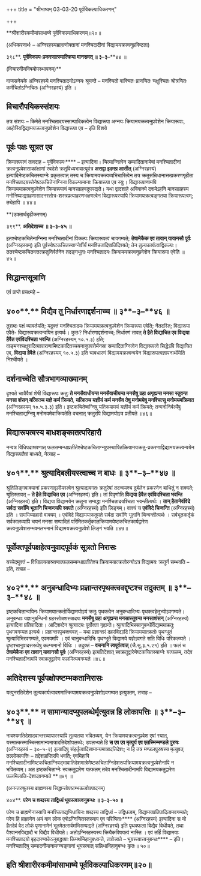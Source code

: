 +++
title = "श्रीभाष्यम् 03-03-20 पूर्वविकल्पाधिकरणम्"

+++


**श्रीशारीरकमीमांसाभाष्ये पूर्वविकल्पाधिकरणम्॥२०॥

(अधिकरणार्थः – अग्निरहस्यब्राह्मणोक्तानां मनश्चिदादीनां विद्यामयक्रत्वनुप्रविष्टता)

३९८**. **पूर्वविकल्पः प्रकरणात्स्यात्क्रिया मानसवत् ॥ ३**–**३**–**४४ ॥

(विचारणीयविषयोपस्थापनम्)**

वाजसनेयके अग्निरहस्ये मनश्चितादयोऽग्नयः श्रूयन्ते – मनश्चितो वाक्चितः प्राणचितः चक्षुश्चितः श्रोत्रचितः कर्मचितोऽग्निचितः (अग्निरहस्यं) इति ।

## विचारौपयिकस्संशयः

तत्र संशयः – किमेते मनश्चितादयस्साम्पादिकत्वेन विद्यारूपा अग्नयः क्रियामयक्रत्वनुप्रवेशेन क्रियारूपाः, आहोस्विद्विद्यामयक्रत्वनुप्रवेशेन विद्यारूपा एव – इति विशये

## पूर्वः पक्षः सूत्रत एव

क्रियारूपत्वं तावदाह – पूर्वविकल्पः**** – इत्यादिना। चित्याग्नित्वेन सम्पादितानामेषां मनश्चितादीनां क्रत्वनुप्रवेशसाकांक्षाणां स्वदेशे क्रतुविध्यभावात्पूर्वत्र **असद्वा इदमग्र आसीत्** (अग्निरहस्यं) इत्यादिनेष्टकचितस्याग्नेः प्रकृतत्वात् तस्य च क्रियामयक्रत्वव्यभिचारित्वेन तत्र क्रतुसन्निधानात्तत्प्रकरणगृहीता मनश्चितादयस्तेनेष्टकचितेनाग्निना विकल्प्यमानाः क्रियारूपा एव स्युः। विद्यारूपाणामपि क्रियामयक्रत्वनुप्रवेशेन क्रियारूपत्वं मानसग्रहवदुपपद्यते। यथा द्वादशाहे अविवाक्ये दशमेऽहनि मानसग्रहस्य मनोनिष्पाद्यग्रहणासादनस्तोत्र-शस्त्रप्रत्याहरणभक्षणत्वेन विद्यारूपस्यापि क्रियामयक्रत्वङ्गतया क्रियारूपत्वम्; तथेहापि ॥ ४४॥

**(उक्तार्थदृढीकरणम्)

३९९**. **अतिदेशाच्च ॥ ३**–**३**–**४५ ॥**

इतश्चेष्टकचितेनाग्निना मनश्चितादीनां विकल्पः क्रियारूपत्वं चावगम्यते;
**तेषामेकैक एव तावान् यावानसौ पूर्वः** (अग्निरहस्यम्) इति पूर्वस्येष्टकचितस्याग्नेर्वीर्यं मनश्चितादिष्वतिदिश्यते; तेन तुल्यकार्यत्वाद्विकल्पः। ततश्चेष्टकचितवत्तत्क्रतुनिर्वर्तनेन तदङ्गभूताः मनश्चितादयः क्रियामयक्रत्वनुप्रवेशेन क्रियारूपा एवेति ॥ ४५॥

## सिद्धान्तसूत्राणि

एवं प्राप्ते प्रचक्ष्महे –

## ४००**.** विद्यैव तु निर्धारणाद्दर्शनाच्च ॥ ३**–**३**–**४६ ॥

तुशब्दः पक्षं व्यावर्तयति; यदुक्तं मनश्चितादयः क्रियामयक्रत्वनुप्रवेशेन क्रियारूपा एवेति; नैतदस्ति; विद्यारूपा एवैते- विद्यारूपक्रत्वन्वयिन इत्यर्थः। कुतः? निर्धारणाद्दर्शनाच्च; निर्धारणं तावत् **ते हैते विद्याचित एव विद्यया हैवैत एवंविदश्चिता भवन्ति** (अग्निरहस्यम् १०.५.३) इति; वाङ्मनश्चक्षुरादिव्यापाराणामिष्टकादिवच्चयनानुपपत्तेर्मनसा सम्पादिताग्नित्वेन विद्यारूपत्वे सिद्धेऽपि विद्याचित एव, **विद्यया हैवैते** (अग्निरहस्यम् १०.५.३) इति चावधारणं विद्यामयक्रत्वन्वयेन विद्यारूपत्वज्ञापनार्थमिति निश्चीयते ।

## दर्शनाच्चेति सौत्रभागव्याख्यानम्

दृश्यते चात्रैवैषां शेषी विद्यारूपः क्रतुः **ते मनसैवाधीयन्त मनसैवाचीयन्त मनसैषु ग्रहा अगृह्यन्त मनसा स्तुवन्त मनसा शंसन् यत्किञ्च यज्ञे कर्म क्रियते**, **यत्किञ्च यज्ञीयं कर्म मनसैव तेषु मनोमयेषु मनश्चित्सु मनोमयमक्रियत** (अग्निरहस्यम् १०.५.३.३) इति। इष्टकचितेष्वग्निषु यत्क्रियामयं यज्ञीयं कर्म क्रियते; तन्मनोनिर्वर्त्येषु मनश्चिताद्यग्निषु मनोमयमेवाक्रियतेति वचनात् क्रतुरपि विद्यामयोऽत्र प्रतीयते ॥४६॥

## विद्यारूपत्वस्य बाधशङ्कातत्परिहारौ

नन्वत्र विधिपदाश्रवणात् फलसम्बन्धाप्रतीतेश्चेष्टकचिताग्न्युपस्थापितक्रियामयक्रतु-प्रकरणाद्विद्यामयक्रत्वन्वयेन विद्यारूपतैषां बाध्यते, नेत्याह –

## ४०१**.** श्रुत्यादिबलीयस्त्वाच्च न बाधः ॥ ३**–**३**–**४७ ॥

श्रुतिलिङ्गवाक्यानां प्रकरणाद्वलीयस्त्वेन श्रुत्याद्यवगतः क्रतुरेषां तदन्वयश्च दुर्बलेन प्रकरणेन बाधितुं न शक्यते; श्रुतिस्तावत् – **ते हैते विद्याचित एव** (अग्निरहस्यं) इति। तां विवृणोति **विद्यया हैवैत एवंविदश्चिता भवन्ति** (अग्निरहस्यं) इति। विद्यया विद्यामयेन क्रतुना सम्बद्धा मनश्चितादयश्चिता भवन्तीत्यर्थः । **तान् हैतानेवंविदे सर्वदा सर्वाणि भूतानि चिन्वन्त्यपि स्वपते** (अग्निरहस्यं) इति लिङ्गम्। वाक्यं च
**एवंविदे चिन्वन्ति** (अग्निरहस्यं) इति । समभिव्याहारो वाक्यम् । एवंविदे विद्यामयक्रतुमते सर्वदा सर्वाणि भूतानि चिन्वन्तीत्यर्थः । सर्वभूतकर्तृकं सर्वकालव्यापि चयनं मनसा सम्पादितं परिमितकर्तृकालक्रियामयेष्टकचितकार्यद्वारेण क्रत्वनुप्रवेशसम्भवमलभमानं विद्यामयक्रत्वनुप्रवेशे लिङ्गं भवति ॥४७॥

## पूर्वोक्तपूर्वपक्षहेत्वनुवादपूर्वकं सूत्रतो निरासः

यच्चेदमुक्तं – विधिप्रत्ययाश्रवणात्फलसम्बन्धाप्रतीतेश्च क्रियामयात्क्रतोरन्योऽत्र विद्यामयः क्रतुर्न सम्भवति – इति, तत्राह –

## ४०२**.** अनुबन्धादिभ्यः प्रज्ञान्तरपृथक्त्ववद्दृष्टश्च तदुक्तम् ॥ ३**–**३**–**४८ ॥

इष्टकचितान्वयिनः क्रियामयात्क्रतोर्विद्यामयोऽयं क्रतुः पृथक्त्वेन अनुबन्धादिभ्यः पृथक्त्वहेतुभ्योऽवगम्यते। अनुबन्धाः यज्ञानुबन्धिनो ग्रहस्तोत्रशस्त्रादयः **मनसैषु ग्रहा अगृह्यन्त मनसास्तुवन्त मनसाशंसन्** (अग्निरहस्यं) इत्यादिना प्रतिपादिताः। आदिशब्देन श्रुत्यादयः पूर्वोक्ता गृह्यन्ते। श्रुत्यादिभिस्सानुबन्धैर्विद्यामयक्रतुः पृथगवगम्यत इत्यर्थः। प्रज्ञान्तरपृथक्त्ववत् – यथा प्रज्ञान्तरं दहरविद्यादि क्रियामयात्क्रतोः पृथग्भूतं श्रुत्यादिभिरवगम्यते, एवमयमपि । एवं चानुबन्धादिभिः पृथग्भूते विद्यामये यज्ञेऽवगते सति विधिः परिकल्प्यते । दृष्टश्चानुवादसरूपेषु कल्प्यमानो विधिः । तदुक्तं – **वचनानि त्वपूर्वत्वात्** (जै.सू.३.५.२१) इति । फलं च **तेषामेकैक एव तावान् यावानसौ पूर्वः** (अग्निरहस्यं) इत्यतिदेशात् स्वक्रतुद्वारेणेष्टकचितस्याग्नेः यत्फलम्, तदेव मनश्चितादीनामपि स्वक्रतुद्वारेण फलमित्यवगम्यते ॥४८॥

## अतिदेशस्य पूर्वपक्षोपष्टम्भकतानिरासः

यत्पुनरतिदेशेन तुल्यकार्यत्वावगमात्क्रियामयक्रत्वनुप्रवेशोऽवगम्यत इत्युक्तम्, तत्राह –

## ४०३**.** न सामान्यादप्युपलब्धेर्मृत्युवन्न हि लोकापत्तिः ॥ ३**–**३**–**४९ ॥

नावश्यमतिदेशादवान्तरव्यापारस्यापि तुल्यतया भवितव्यम्, येन क्रियामयक्रत्वनुप्रवेश एषां स्यात्, यस्मात्कस्माच्चित्सामान्यमात्रादतिदेशोपलब्धेः; उपलभ्यते हि **स एष एव मृत्युर्य एष एतस्मिन्मण्डले पुरुषः** (अग्निरहस्यं – ३०-५-२) इत्यादिषु संहर्तृत्वादिसामान्यमात्रादतिदेशः; न हि तत्र मण्डलपुरुषस्य मृत्युवत् तल्लोकापत्तिः – तद्देशप्राप्तिरपि भवति; एवमिहापि मनश्चितादीनामिष्टकचिताग्निवद्भावातिदेशमात्रेणेष्टकचिताग्निदेशरूपक्रियामयक्रत्वनुप्रवेशेनापि न भवितव्यम्। अत इष्टकचिताग्नेः स्वक्रतुद्वारेण यत्फलम् तदेव मनश्चितादीनामपि विद्यामयकतुद्वारेण फलमित्यति-देशादवगम्यते **॥४९ ॥

(अनन्तरश्रुतस्य ब्राह्मणस्य सिद्धान्तोपष्टम्भकत्वोपपादनम्)

४०४**. **परेण च शब्दस्य ताद्विध्यं भूयस्त्वात्त्वनुबन्धः ॥ ३**–**३**–**५० ॥**

परेण च ब्राह्मणेनास्यापि मनश्चिताद्यभिधायिनः शब्दस्य ताद्विध्यं –
तद्विधत्वम्, विद्यामयप्रतिपादित्वमवगम्यते; परेण हि ब्राह्मणेन अयं वाव लोक एषोऽग्निचितस्तस्याप एव परिश्रिताः**** (अग्निरहस्यं) इत्यादिना स यो हैतदेवं वेद लोकं पृणानामेनं भूतमेतत्सर्वमभिसम्पद्यते (अग्निरहस्यं) इति पृथक्फला विद्यैव विधीयते, तथा वैश्वानरविद्यादौ च विद्यैव विधीयते। अतोऽग्निरहस्यस्य क्रियैकविषयत्वं नास्ति । एवं तर्हि विद्यामयाः मनश्चितादयो बृहदारण्यकेऽनुबद्धव्याः किमर्थमिहानुबध्यन्ते, तत्रोच्यते – भूयस्त्वात्त्वनुबन्धः**** – इति। मनश्चितादिषु सम्पादनीयानामग्न्यङ्गानां भूयस्त्वात् सन्निधाविहानुबन्धः कृतः॥ ५०॥

## इति श्रीशारीरकमीमांसाभाष्ये पूर्वविकल्पाधिकरणम्॥२०॥


